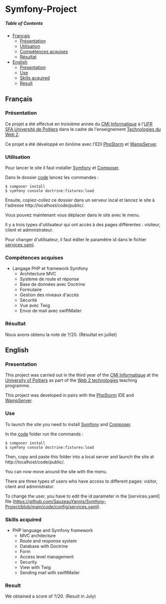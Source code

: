 # Symfony-Project

##### Table of Contents
* [Français](#fr)
  * [Présentation](#fr_pr)
  * [Utilisation](#fr_ut)
  * [Compétences acquises](#fr_cp)
  * [Résultat](#fr_rs)
* [English](#en)
  * [Presentation](#en_pr)
  * [Use](#en_u)
  * [Skills acquired](#en_sk)
  * [Result](#en_rs)

<a name="fr"/>

## Français

<a name="fr_pr"/>

### Présentation

Ce projet a été effectué en troisième année du [CMI Informatique](http://formations.univ-poitiers.fr/fr/index/autre-diplome-niveau-master-AM/autre-diplome-niveau-master-AM/cmi-informatique-JD2XQGVY.html) à l'[UFR SFA Université de Poitiers](https://sfa.univ-poitiers.fr/) dans le cadre de l'enseignement [Technologies du Web 2](http://formations.univ-poitiers.fr/fr/index/autre-diplome-niveau-master-AM/autre-diplome-niveau-master-AM/cmi-informatique-JD2XQGVY/specialite-s6-K5C7D86V/technologies-du-web-2-JB1YISDE.html).

Ce projet a été développé en binôme avec l'EDI [PhpStorm](https://www.jetbrains.com/phpstorm/) et [WampServer](https://www.wampserver.com/2021/03/24/from-the-present-generation-of-academic-writing-college-essay-editing-services-have-become-an-essential-necessity/).

<a name="fr_ut"/>

### Utilisation

Pour lancer le site il faut installer [Symfony](https://symfony.com/download) et [Composer](https://getcomposer.org/doc/00-intro.md).

Dans le dossier [code](https://github.com/SauzeauYannis/Symfony-Project/tree/main/code) lancez les commandes :

```shell
$ composer install
$ symfony console doctrine:fixtures:load
```

Ensuite, copiez-collez ce dossier dans un serveur local et lancez le site à l'adresse http://localhost/code/public/.

Vous pouvez maintenant vous déplacer dans le site avec le menu.

Il y a trois types d'utilisateur qui ont accès à des pages différentes : visiteur, client et administrateur.

Pour changer d'utilisateur, il faut éditer le paramètre id dans le fichier [services.yaml](https://github.com/SauzeauYannis/Symfony-Project/blob/main/code/config/services.yaml).

<a name="fr_cp"/>

### Compétences acquises

* Langage PHP et framework Symfony
  * Architecture MVC
  * Système de route et réponse
  * Base de données avec Doctrine
  * Formulaire
  * Gestion des niveaux d'accès
  * Sécurité
  * Vue avec Twig
  * Envoi de mail avec swiftMailer

<a name="fr_rs"/>

### Résultat

Nous avons obtenu la note de ?/20. (Résultat en juillet)

<a name="en"/>

## English

<a name="en_pr"/>

### Presentation

This project was carried out in the third year of the [CMI Informatique](http://formations.univ-poitiers.fr/fr/index/autre-diplome-niveau-master-AM/autre-diplome-niveau-master-AM/cmi-informatique-JD2XQGVY.html) at the [University of Poitiers](https://www.univ-poitiers.fr/en/) as part of the [Web 2 technologies](http://formations.univ-poitiers.fr/fr/index/autre-diplome-niveau-master-AM/autre-diplome-niveau-master-AM/cmi-informatique-JD2XQGVY/specialite-s6-K5C7D86V/technologies-du-web-2-JB1YISDE.html) teaching programme.

This project was developed in pairs with the [PhpStorm](https://www.jetbrains.com/phpstorm/) IDE and [WampServer](https://www.wampserver.com/en/).

<a name="en_u"/>

### Use

To launch the site you need to install [Symfony](https://symfony.com/download) and [Composer](https://getcomposer.org/doc/00-intro.md).

In the [code](https://github.com/SauzeauYannis/Symfony-Project/tree/main/code) folder run the commands :

```shell
$ composer install
$ symfony console doctrine:fixtures:load
```

Then, copy and paste this folder into a local server and launch the site at http://localhost/code/public/.

You can now move around the site with the menu.

There are three types of users who have access to different pages: visitor, client and administrator.

To change the user, you have to edit the id parameter in the [services.yaml] file (https://github.com/SauzeauYannis/Symfony-Project/blob/main/code/config/services.yaml).

<a name="en_sk"/>

### Skills acquired

* PHP language and Symfony framework
  * MVC architecture
  * Route and response system
  * Database with Doctrine
  * Form
  * Access level management
  * Security
  * View with Twig
  * Sending mail with swiftMailer
  
<a name="en_rs"/>

### Result

We obtained a score of ?/20. (Result in July)
